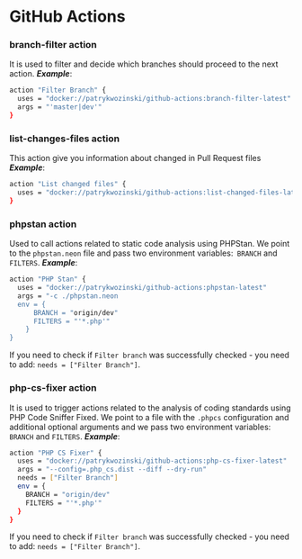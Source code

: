 # GitHub Actions

### branch-filter action
It is used to filter and decide which branches should proceed to the next action.
***Example***:
```bash
action "Filter Branch" {
  uses = "docker://patrykwozinski/github-actions:branch-filter-latest"
  args = "'master|dev'"
}
```

### list-changes-files action
This action give you information about changed in Pull Request files
***Example***:
```bash
action "List changed files" {
  uses = "docker://patrykwozinski/github-actions:list-changed-files-latest"
}
```


### phpstan action
Used to call actions related to static code analysis using PHPStan. We point to the `phpstan.neon` file and pass two environment variables:` BRANCH` and `FILTERS`.
***Example***:
```bash
action "PHP Stan" {
  uses = "docker://patrykwozinski/github-actions:phpstan-latest"
  args = "-c ./phpstan.neon
  env = {
      BRANCH = "origin/dev"
      FILTERS = "'*.php'"
    }
}
```
If you need to check if `Filter branch` was successfully checked - you need to add: `needs = ["Filter Branch"]`.

### php-cs-fixer action
It is used to trigger actions related to the analysis of coding standards using PHP Code Sniffer Fixed. We point to a file with the `.phpcs` configuration and additional optional arguments and we pass two environment variables:` BRANCH` and `FILTERS`.
***Example***:
```bash
action "PHP CS Fixer" {
  uses = "docker://patrykwozinski/github-actions:php-cs-fixer-latest"
  args = "--config=.php_cs.dist --diff --dry-run"
  needs = ["Filter Branch"]
  env = {
    BRANCH = "origin/dev"
    FILTERS = "'*.php'"
  }
}
```
If you need to check if `Filter branch` was successfully checked - you need to add: `needs = ["Filter Branch"]`.
